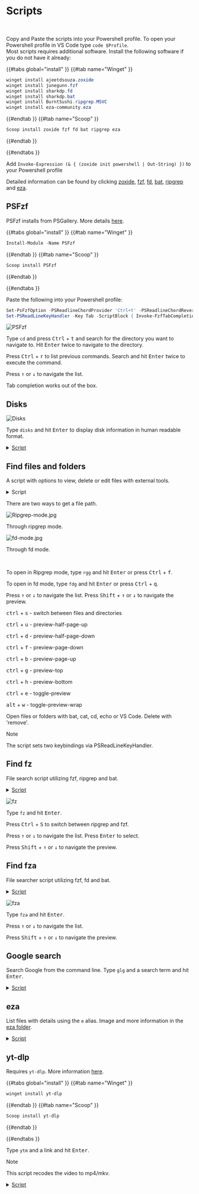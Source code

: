 # Scripts  

<!-- toc -->

<br>  

Copy and Paste the scripts into your Powershell profile. To open your Powershell profile in VS Code type `code $Profile`.  
Most scripts requires additional software. Install the following software if you do not have it already:

{{#tabs global="install" }}
{{#tab name="Winget" }}

```Powershell
winget install ajeetdsouza.zoxide
winget install junegunn.fzf
winget install sharkdp.fd
winget install sharkdp.bat
winget install BurntSushi.ripgrep.MSVC
winget install eza-community.eza
```  

{{#endtab }}
{{#tab name="Scoop" }}

```Powershell
Scoop install zoxide fzf fd bat ripgrep eza 
```  

{{#endtab }}

{{#endtabs }}

Add  `Invoke-Expression (& { (zoxide init powershell | Out-String) })` to your Powershell profile

Detailed information can be found by clicking [zoxide](https://github.com/ajeetdsouza/zoxide), [fzf](https://github.com/junegunn/fzf), [fd](https://github.com/sharkdp/fd), [bat](https://github.com/sharkdp/bat), [ripgrep](https://github.com/BurntSushi/ripgrep) and [eza](https://github.com/eza-community/eza).

## PSFzf  

PSFzf installs from PSGallery. More details [here](https://github.com/kelleyma49/PSFzf).  

{{#tabs global="install" }}
{{#tab name="Winget" }}

```Powershell
Install-Module -Name PSFzf
```

{{#endtab }}
{{#tab name="Scoop" }}

```Powershell
Scoop install PSFzf
```  

{{#endtab }}

{{#endtabs }}

Paste the following into your Powershell profile:  

```Powershell
Set-PsFzfOption -PSReadlineChordProvider 'Ctrl+t' -PSReadlineChordReverseHistory 'Ctrl+r'  
Set-PSReadLineKeyHandler -Key Tab -ScriptBlock { Invoke-FzfTabCompletion }  
```  

![PSFzf](./pics/PSFzf.jpg)  

Type `cd` and press <kbd>Ctrl</kbd> + <kbd>t</kbd> and search for the directory you want to navigate to. Hit <kbd>Enter</kbd> twice to navigate to the directory.  

Press <kbd>Ctrl</kbd> + <kbd>r</kbd> to list previous commands. Search and hit <kbd>Enter</kbd> twice to execute the command.  

Press <kbd>↑</kbd> or <kbd>↓</kbd> to navigate the list.  

Tab completion works out of the box.  

## Disks  

![Disks](./pics/Disks.jpg)

Type `disks` and hit <kbd>Enter</kbd> to display disk information in human readable format.  

<details>  

<summary><u>Script</u></summary>

```Powershell
function disks {
    
    Get-WmiObject -Class Win32_LogicalDisk | Select-Object -Property DeviceID, VolumeName, @{Label = 'FreeGb'; expression = { ($_.FreeSpace / 1GB).ToString('F2') } }, @{Label = 'TotalGb'; expression = { ($_.Size / 1GB).ToString('F2') } }, @{label = 'Free %'; expression = { [Math]::Round(($_.freespace / $_.size) * 100, 2)}}|Format-Table
    }
```  

</details>  

## Find files and folders  

A script with options to view, delete or edit files with external tools.  

<details>

<summary>Script</summary>

```Powershell
$env:FZF_DEFAULT_OPTS = @"
--layout=reverse
--cycle
--scroll-off=5
--border
--preview-window=right,60%,border-left
--bind ctrl-u:preview-half-page-up
--bind ctrl-d:preview-half-page-down
--bind ctrl-f:preview-page-down
--bind ctrl-b:preview-page-up
--bind ctrl-g:preview-top
--bind ctrl-h:preview-bottom
--bind alt-w:toggle-preview-wrap
--bind ctrl-e:toggle-preview
"@

    function _fzf_open_path {
        param (
            [Parameter(Mandatory = $true)]
            [string]$input_path
        )
        if ($input_path -match "^.*:\d+:.*$") {
            $input_path = ($input_path -split ":")[0]
        }
        if (-not (Test-Path $input_path)) {
            return
        }
        $cmds = @{
            'bat'    = { bat $input_path }
            'cat'    = { Get-Content $input_path }
            'cd'     = {
                if (Test-Path $input_path -PathType Leaf) {
                    $input_path = Split-Path $input_path -Parent
                }
                Set-Location $input_path
            }
            'remove' = { Remove-Item -Recurse -Force $input_path }
            'echo'   = { Write-Output $input_path }
            'VS Code' = { code $input_path }
        }
        $cmd = $cmds.Keys | fzf --prompt 'Select command> '
        & $cmds[$cmd]
    }

    function _fzf_get_path_using_fd {
        $input_path = fd --type file --follow --exclude .git |
        fzf --prompt 'Files> ' `
            --header-first `
            --header 'CTRL-S: Switch between Files/Directories' `
            --bind 'ctrl-s:transform:if not "%FZF_PROMPT%"=="Files> " (echo ^change-prompt^(Files^> ^)^+^reload^(fd --type file^)) else (echo ^change-prompt^(Directory^> ^)^+^reload^(fd --type directory^))' `
            --preview 'if "%FZF_PROMPT%"=="Files> " (bat --color=always {} --style=plain) else (eza -T --colour=always --icons=always {})'
        return $input_path
    }

    function _fzf_get_path_using_rg {
        $INITIAL_QUERY = "${*:-}"
        $RG_PREFIX = "rg --column --line-number --no-heading --color=always --smart-case"
        $input_path = "" |
        fzf --ansi --disabled --query "$INITIAL_QUERY" `
            --bind "start:reload:$RG_PREFIX {q}" `
            --bind "change:reload:sleep 0.1 & $RG_PREFIX {q} || rem" `
            --bind 'ctrl-s:transform:if not "%FZF_PROMPT%" == "1. ripgrep> " (echo ^rebind^(change^)^+^change-prompt^(1. ripgrep^> ^)^+^disable-search^+^transform-query:echo ^{q^} ^> %TEMP%\rg-fzf-f ^& type %TEMP%\rg-fzf-r) else (echo ^unbind^(change^)^+^change-prompt^(2. fzf^> ^)^+^enable-search^+^transform-query:echo ^{q^} ^> %TEMP%\rg-fzf-r ^& type %TEMP%\rg-fzf-f)' `
            --color 'hl:-1:underline,hl+:-1:underline:reverse' `
            --delimiter ':' `
            --prompt '1. ripgrep> ' `
            --preview-label 'Preview' `
            --header 'CTRL-S: Switch between ripgrep/fzf' `
            --header-first `
            --preview 'bat --color=always {1} --highlight-line {2} --style=plain' `
            --preview-window 'up,60%,border-bottom,+{2}+3/3'
        return $input_path
    }

    function fdg {
        _fzf_open_path $(_fzf_get_path_using_fd)
    }

    function rgg {
        _fzf_open_path $(_fzf_get_path_using_rg)
    }


    # SET KEYBOARD SHORTCUTS TO CALL FUNCTION

    Set-PSReadLineKeyHandler -Key "Ctrl+q" -ScriptBlock {
        [Microsoft.PowerShell.PSConsoleReadLine]::RevertLine()
        [Microsoft.PowerShell.PSConsoleReadLine]::Insert("fdg")
        [Microsoft.PowerShell.PSConsoleReadLine]::AcceptLine()
    }

    Set-PSReadLineKeyHandler -Key "Ctrl+f" -ScriptBlock {
        [Microsoft.PowerShell.PSConsoleReadLine]::RevertLine()
        [Microsoft.PowerShell.PSConsoleReadLine]::Insert("rgg")
        [Microsoft.PowerShell.PSConsoleReadLine]::AcceptLine()
    }
```  

</details>

There are two ways to get a file path.  

![Ripgrep-mode.jpg](./pics/Ripgrep-mode.jpg)  

Through ripgrep mode.

![fd-mode.jpg](./pics/fd-mode.jpg)

Through fd mode.  

<br>  

To open in Ripgrep mode, type `rgg` and hit <kbd>Enter</kbd> or press <kbd>Ctrl</kbd> + <kbd>f</kbd>.  

To open in fd mode, type `fdg` and hit <kbd>Enter</kbd> or press <kbd>Ctrl</kbd> + <kbd>q</kbd>.  

Press <kbd>↑</kbd> or <kbd>↓</kbd> to navigate the list. Press <kbd>Shift</kbd> + <kbd>↑</kbd> or <kbd>↓</kbd> to navigate the preview.  

<kbd>ctrl</kbd> + <kbd>s</kbd> - switch between files and directories  

<kbd>ctrl</kbd> + <kbd>u</kbd>  -  preview-half-page-up  

<kbd>ctrl</kbd> + <kbd>d</kbd> - preview-half-page-down  

<kbd>ctrl</kbd> + <kbd>f</kbd> - preview-page-down  

<kbd>ctrl</kbd> + <kbd>b</kbd> - preview-page-up  

<kbd>ctrl</kbd> + <kbd>g</kbd> - preview-top  

<kbd>ctrl</kbd> + <kbd>h</kbd> - preview-bottom  

<kbd>ctrl</kbd> + <kbd>e</kbd> - toggle-preview  

<kbd>alt</kbd> + <kbd>w</kbd> - toggle-preview-wrap  

Open files or folders with bat, cat, cd, echo or VS Code. Delete with 'remove'.  

> [!Note]
> The script sets two keybindings via PSReadLineKeyHandler.  

## Find fz

File search script utilizing fzf, ripgrep and bat.

<details>  

<summary><u>Script</u></summary>

```Powershell
 function fz {
    
        $INITIAL_QUERY = "${*:-}"
        $RG_PREFIX = "rg --column --line-number --no-heading --color=always --smart-case"
        "" |
        fzf --ansi --disabled --query "$INITIAL_QUERY" `
        --bind "start:reload:$RG_PREFIX {q}" `
        --bind "change:reload:sleep 0.1 & $RG_PREFIX {q} || rem" `
        --bind 'ctrl-s:transform:if not "%FZF_PROMPT%" == "1. ripgrep> " (echo ^rebind^(change^)^+^change-prompt^(1. ripgrep^> ^)^+^disable-search^+^transform-query:echo ^{q^} ^> %TEMP%\rg-fzf-f ^& type %TEMP%\rg-fzf-r) else (echo ^unbind^(change^)^+^change-prompt^(2. fzf^> ^)^+^enable-search^+^transform-query:echo ^{q^} ^> %TEMP%\rg-fzf-r ^& type %TEMP%\rg-fzf-f)' `
        --color 'hl:-1:underline,hl+:-1:underline:reverse' `
        --delimiter ':' `
        --prompt '1. ripgrep> ' `
        --preview-label 'Preview' `
        --header 'CTRL-S: Switch between ripgrep/fzf' `
        --header-first `
        --preview 'bat --color=always {1} --highlight-line {2} --style=plain' `
        --preview-window 'up,60%,border-bottom,+{2}+3/3'
        }
```

</details>

![fz](./pics/fz.jpg)  

Type `fz` and hit <kbd>Enter</kbd>.  

Press <kbd>Ctrl</kbd> + <kbd>S</kbd> to switch between ripgrep and fzf.  

Press <kbd>↑</kbd> or <kbd>↓</kbd> to navigate the list. Press <kbd>Enter</kbd> to select.  

Press <kbd>Shift</kbd> + <kbd>↑</kbd> or <kbd>↓</kbd> to navigate the preview.  

## Find fza  

File searcher script utilizing fzf, fd and bat.  

<details>

<summary><u>Script</u></summary>

```Powershell
function fza { 
    fd --type file --follow --exclude .git |
    fzf --style=full `
        --bind 'focus:transform-header:file --brief {}' `
        --preview 'bat --color=always {} --style=numbers' `
        --preview-window '~3' --reverse `
    
}
```  

</details>

![fza](./pics/fza.jpg)  

Type `fza` and hit <kbd>Enter</kbd>.  

Press <kbd>↑</kbd> or <kbd>↓</kbd> to navigate the list.  

Press <kbd>Shift</kbd> + <kbd>↑</kbd> or <kbd>↓</kbd> to navigate the preview.  

</details>  

## Google search

Search Google from the command line. Type `glg` and a search term and hit <kbd>Enter</kbd>. 

<details>  

<summary><u>Script</u></summary>

```Powershell
Function search-google {
    $query = 'https://www.google.com/search?q='
    $args | ForEach-Object { $query = $query + "$_+" }
    $url = $query.Substring(0, $query.Length - 1)
    Start-Process "$url"
}

Set-Alias glg search-google
```

</details>

## eza

List files with details using the `e` alias. Image and more information in the [eza folder](./eza.md).

<details>

<summary><u>Script</u></summary>

```Powershell
function e {
    eza `
        --long `
        --hyperlink `
        --icons=always `
        --git-repos `
        --git `
        --header `
        --flags `
        --created `
        --time-style long-iso `
        --group-directories-first `
        --context `
        --total-size `
        --all `

}
```

</details>

## yt-dlp

Requires `yt-dlp`. More information [here](https://github.com/yt-dlp/yt-dlp).

{{#tabs global="install" }}
{{#tab name="Winget" }}

```Powershell
winget install yt-dlp
```

{{#endtab }}
{{#tab name="Scoop" }}

```Powershell
Scoop install yt-dlp
```  

{{#endtab }}

{{#endtabs }}

Type `ytm` and a link and hit <kbd>Enter</kbd>.  

> [!NOTE]
> This script recodes the video to mp4/mkv.

<details>

<summary><u>Script</u></summary>

```Powershell
Function ytm {
    yt-dlp `
        --progress `
        --console-title `
        --video-multistreams `
        --audio-multistreams `
        --format-sort "height:1080,fps" `
        --format "bestvideo+bestaudio/best" `
        --check-formats `
        --merge-output-format "mp4/mkv" `
        --recode-video "mp4/mkv" `
        --embed-thumbnail `
        --embed-metadata `
        --embed-chapters `
        --force-keyframes-at-cuts `
        --sponsorblock-mark "all" `
        --write-auto-subs --sub-lang "en.*" `
        $args
}
```

</details>
